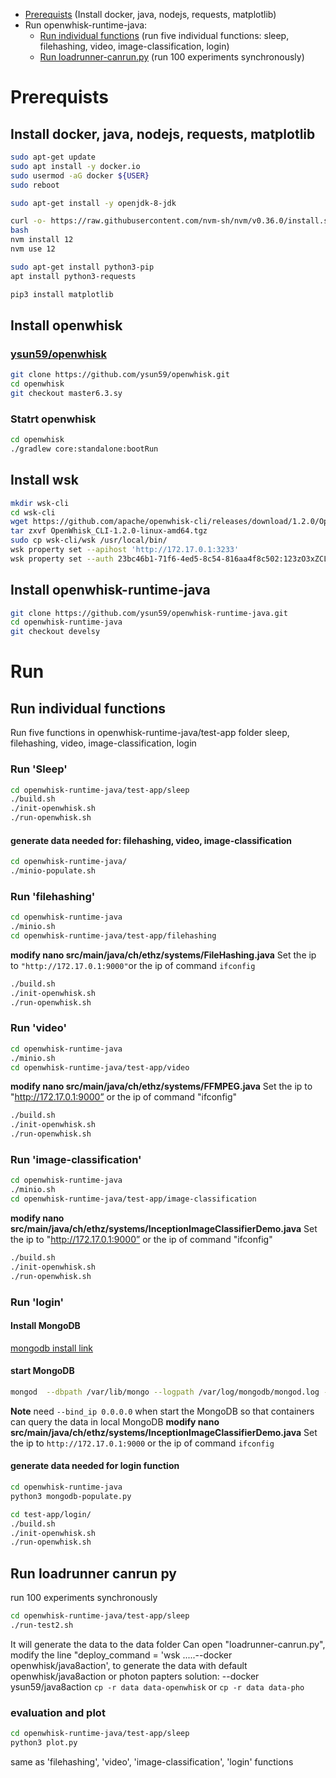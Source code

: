 
* [Prerequists](#Prerequists) (Install docker, java, nodejs, requests, matplotlib)
* Run openwhisk-runtime-java:
  * [Run individual functions](#Run-individual-functions) (run five individual functions: sleep, filehashing, video, image-classification, login)
  * [Run loadrunner-canrun.py](#Run-loadrunner-canrun-py) (run 100 experiments synchronously)


# Prerequists
## Install docker, java, nodejs, requests, matplotlib
```bash
sudo apt-get update
sudo apt install -y docker.io
sudo usermod -aG docker ${USER}
sudo reboot
```

```bash
sudo apt-get install -y openjdk-8-jdk
```

```bash
curl -o- https://raw.githubusercontent.com/nvm-sh/nvm/v0.36.0/install.sh | bash
bash
nvm install 12
nvm use 12
```

```bash
sudo apt-get install python3-pip
apt install python3-requests

pip3 install matplotlib
```

## Install openwhisk
### [ysun59/openwhisk](https://github.com/ysun59/openwhisk)
```bash
git clone https://github.com/ysun59/openwhisk.git
cd openwhisk
git checkout master6.3.sy
```
### Statrt openwhisk
```bash
cd openwhisk
./gradlew core:standalone:bootRun 
```

## Install wsk
```bash
mkdir wsk-cli
cd wsk-cli
wget https://github.com/apache/openwhisk-cli/releases/download/1.2.0/OpenWhisk_CLI-1.2.0-linux-amd64.tgz
tar zxvf OpenWhisk_CLI-1.2.0-linux-amd64.tgz
sudo cp wsk-cli/wsk /usr/local/bin/
wsk property set --apihost 'http://172.17.0.1:3233'
wsk property set --auth 23bc46b1-71f6-4ed5-8c54-816aa4f8c502:123zO3xZCLrMN6v2BKK1dXYFpXlPkccOFqm12CdAsMgRU4VrNZ9lyGVCGuMDGIwP
```


## Install openwhisk-runtime-java
```bash
git clone https://github.com/ysun59/openwhisk-runtime-java.git
cd openwhisk-runtime-java
git checkout develsy
```



# Run
## Run individual functions
Run five functions in openwhisk-runtime-java/test-app folder
sleep, filehashing, video, image-classification, login
### Run 'Sleep'
```bash
cd openwhisk-runtime-java/test-app/sleep
./build.sh
./init-openwhisk.sh
./run-openwhisk.sh
```
#### generate data needed for: filehashing, video, image-classification
```bash
cd openwhisk-runtime-java/
./minio-populate.sh
```
### Run 'filehashing'
```bash
cd openwhisk-runtime-java
./minio.sh
cd openwhisk-runtime-java/test-app/filehashing
```
**modify nano src/main/java/ch/ethz/systems/FileHashing.java**
Set the ip to `"http://172.17.0.1:9000"`or the ip of command `ifconfig`
```bash
./build.sh
./init-openwhisk.sh
./run-openwhisk.sh
```

### Run 'video'
```bash
cd openwhisk-runtime-java
./minio.sh
cd openwhisk-runtime-java/test-app/video
```
**modify nano src/main/java/ch/ethz/systems/FFMPEG.java**
Set the ip to "http://172.17.0.1:9000” or the ip of command "ifconfig"
```bash
./build.sh
./init-openwhisk.sh
./run-openwhisk.sh
```

### Run 'image-classification'
```bash
cd openwhisk-runtime-java
./minio.sh
cd openwhisk-runtime-java/test-app/image-classification
```
**modify nano src/main/java/ch/ethz/systems/InceptionImageClassifierDemo.java**
Set the ip to "http://172.17.0.1:9000” or the ip of command "ifconfig"
```bash
./build.sh
./init-openwhisk.sh
./run-openwhisk.sh
```

### Run 'login'
#### Install MongoDB
[mongodb install link](https://docs.mongodb.com/manual/tutorial/install-mongodb-on-ubuntu-tarball/)
#### start MongoDB
```bash
mongod  --dbpath /var/lib/mongo --logpath /var/log/mongodb/mongod.log --fork --bind_ip 0.0.0.0 
```
**Note** need `--bind_ip 0.0.0.0` when start the MongoDB so that containers can query the data in local MongoDB
**modify nano src/main/java/ch/ethz/systems/InceptionImageClassifierDemo.java**
Set the ip to `http://172.17.0.1:9000` or the ip of command `ifconfig`

#### generate data needed for login function
```bash
cd openwhisk-runtime-java
python3 mongodb-populate.py
```

```bash
cd test-app/login/
./build.sh
./init-openwhisk.sh
./run-openwhisk.sh
```



## Run loadrunner canrun py
run 100 experiments synchronously
```bash
cd openwhisk-runtime-java/test-app/sleep
./run-test2.sh
```
It will generate the data to the data folder
Can open "loadrunner-canrun.py", modify the line "deploy_command = 'wsk .....--docker openwhisk/java8action', to generate the data with default openwhisk/java8action or photon papters solution: --docker ysun59/java8action 
`cp -r data data-openwhisk` or `cp -r data data-pho`

### evaluation and plot
```bash
cd openwhisk-runtime-java/test-app/sleep
python3 plot.py
```
same as 'filehashing', 'video', 'image-classification', 'login' functions
